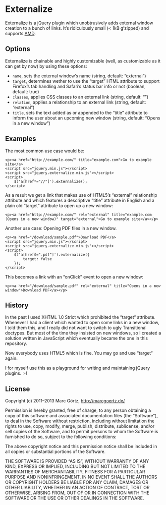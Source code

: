 # Externalize

Externalize is a jQuery plugin which unobtrusively adds external window creation to a bunch of links. It’s ridiculously small (< 1kB g’zipped) and supports [AMD](https://github.com/amdjs/amdjs-api/wiki).

## Options

Externalize is chainable and highly customizable (well, as customizable as it can get by now) by using these options:

 * `name`, sets the external window’s name (string, default: “external”)
 * `target`, determines wether to use the “target” HTML attribute to support Firefox’s tab handling and Safari’s status bar info or not (boolean, default: true)
 * `classes`, applies CSS classes to an external link (string, default: “”)
 * `relation`, applies a relationship to an external link (string, default: “external”)
 * `title`, sets the text added as or appended to the “title” attribute to inform the user about an upcoming new window (string, default: “Opens in a new window”)

## Examples

The most common use case would be:

	<p><a href="http://example.com/" title="example.com">Go to example site</a>
	<script src="jquery.min.js"></script>
	<script src="jquery.externalize.min.js"></script>
	<script>
		$('a[href*="//"]').externalize();
	</script>

As a result we get a link that makes use of HTML5’s “external” relationship attribute and which features a descriptive “title” attribute in English and a plain old “target” attribute to open up a new window:

	<p><a href="http://example.com/" rel="external" title="example.com (Opens in a new window)" target="external">Go to example site</a></p>

Another use case: Opening PDF files in a new window.

	<p><a href="/download/sample.pdf">Download PDF</a>
	<script src="jquery.min.js"></script>
	<script src="jquery.externalize.min.js"></script>
	<script>
		$('a[href$=".pdf"]').externalize({
			target: false
		});
	</script>

This becomes a link with an “onClick” event to open a new window:

	<p><a href="/download/sample.pdf" rel="external" title="Opens in a new window">Download PDF</a></p>

## History

In the past I used XHTML 1.0 Strict which prohibited the “target“ attribute. Whenever I had a client which wanted to open some links in a new window, I told them this, and I really did not want to switch to ugly Transitional doctypes. But most of the time they insisted on new windows, so I created a solution written in JavaScript which eventually became the one in this repository.

Now everybody uses HTML5 which is fine. You may go and use “target“ again.

I for myself use this as a playground for writing and maintaining jQuery plugins. :-)

## License

Copyright (c) 2011–2013 Marc Görtz, http://marcgoertz.de/

Permission is hereby granted, free of charge, to any person obtaining a copy of this software and associated documentation files (the “Software”), to deal in the Software without restriction, including without limitation the rights to use, copy, modify, merge, publish, distribute, sublicense, and/or sell copies of the Software, and to permit persons to whom the Software is furnished to do so, subject to the following conditions:

The above copyright notice and this permission notice shall be included in all copies or substantial portions of the Software.

THE SOFTWARE IS PROVIDED “AS IS”, WITHOUT WARRANTY OF ANY KIND, EXPRESS OR IMPLIED, INCLUDING BUT NOT LIMITED TO THE WARRANTIES OF MERCHANTABILITY, FITNESS FOR A PARTICULAR PURPOSE AND NONINFRINGEMENT. IN NO EVENT SHALL THE AUTHORS OR COPYRIGHT HOLDERS BE LIABLE FOR ANY CLAIM, DAMAGES OR OTHER LIABILITY, WHETHER IN AN ACTION OF CONTRACT, TORT OR OTHERWISE, ARISING FROM, OUT OF OR IN CONNECTION WITH THE SOFTWARE OR THE USE OR OTHER DEALINGS IN THE SOFTWARE.
